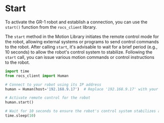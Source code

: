 

# Start

To activate the GR-1 robot and establish a connection, you can use the `start()` function from the `rocs_client` library.

The `start` method in the Motion Library initiates the remote control mode for the robot, allowing external systems or programs to send control commands to the robot. After calling `start`, it's advisable to wait for a brief period (e.g., 10 seconds) to allow the robot's control system to stabilize. Following the `start` call, you can issue various motion commands or control instructions to the robot.

```Python
import time
from rocs_client import Human

# Connect to your robot using its IP address
human = Human(host='192.168.9.17')  # Replace '192.168.9.17' with your robot's actual IP

# Activate remote control for the robot
human.start()

# Wait for 10 seconds to ensure the robot's control system stabilizes after initiating the remote control command start().
time.sleep(10)

```
